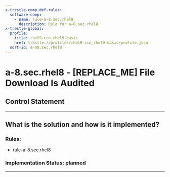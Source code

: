 ```yaml
---
x-trestle-comp-def-rules:
  software-comp:
    - name: rule-a-8.sec.rhel8
      description: Rule for a-8.sec.rhel8
x-trestle-global:
  profile:
    title: rhel9-ccn_rhel9-basic
    href: trestle://profiles/rhel9-ccn_rhel9-basic/profile.json
  sort-id: a-08.sec.rhel8
---
```


# a-8.sec.rhel8 - \[REPLACE_ME\] File Download Is Audited

## Control Statement

______________________________________________________________________

## What is the solution and how is it implemented?

<!-- For implementation status enter one of: implemented, partial, planned, alternative, not-applicable -->

<!-- Note that the list of rules under ### Rules: is read-only and changes will not be captured after assembly to JSON -->

<!-- Add control implementation description here for control: a-8.sec.rhel8 -->

### Rules:

  - rule-a-8.sec.rhel8

### Implementation Status: planned

______________________________________________________________________
